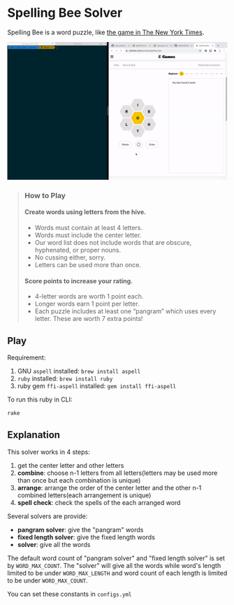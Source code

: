# Spelling Bee Solver

Spelling Bee is a word puzzle, like [the game in The New York Times](https://www.nytimes.com/puzzles/spelling-bee).

![demo](demo.gif)

> ### How to Play
>
> #### Create words using letters from the hive.
>
> - Words must contain at least 4 letters.
> - Words must include the center letter.
> - Our word list does not include words that are obscure, hyphenated, or proper nouns.
> - No cussing either, sorry.
> - Letters can be used more than once.
>
> #### Score points to increase your rating.
>
> - 4-letter words are worth 1 point each.
> - Longer words earn 1 point per letter.
> - Each puzzle includes at least one “pangram” which uses every letter. These are worth 7 extra points!



## Play

Requirement:

1. GNU `aspell` installed: `brew install aspell`
2. `ruby` installed: `brew install ruby`
3. ruby gem `ffi-aspell` installed: `gem install ffi-aspell`



To run this ruby in CLI:

```bash
rake
```



## Explanation

This solver works in 4 steps:

1. get the center letter and other letters
2. **combine**: choose n-1 letters from all letters(letters may be used more than once but each combination is unique)
3. **arrange**: arrange the order of the center letter and the other n-1 combined letters(each arrangement is unique)
4. **spell check**: check the spells of the each arranged word



Several solvers are provide:

- **pangram solver**: give the "pangram" words
- **fixed length solver**: give the fixed length words
- **solver**: give all the words



The default word count of "pangram solver" and "fixed length solver" is set by `WORD_MAX_COUNT`. The "solver" will give all the words while word's length limited to be under `WORD_MAX_LENGTH` and word count of each length is limited to be under `WORD_MAX_COUNT`.

You can set these constants in `configs.yml`
